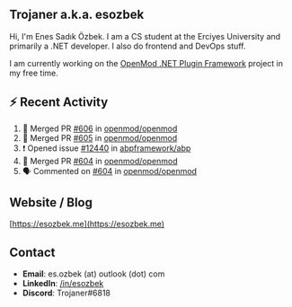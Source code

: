 ##  Trojaner a.k.a. esozbek
Hi, I'm Enes Sadık Özbek. I am a CS student at the Erciyes University and primarily a .NET developer. I also do frontend and DevOps stuff.

I am currently working on the [OpenMod .NET Plugin Framework](https://github.com/openmod/openmod) project in my free time. 

## :zap: Recent Activity

<!--START_SECTION:activity-->
1. 🎉 Merged PR [#606](https://github.com/openmod/openmod/pull/606) in [openmod/openmod](https://github.com/openmod/openmod)
2. 🎉 Merged PR [#605](https://github.com/openmod/openmod/pull/605) in [openmod/openmod](https://github.com/openmod/openmod)
3. ❗️ Opened issue [#12440](https://github.com/abpframework/abp/issues/12440) in [abpframework/abp](https://github.com/abpframework/abp)
4. 🎉 Merged PR [#604](https://github.com/openmod/openmod/pull/604) in [openmod/openmod](https://github.com/openmod/openmod)
5. 🗣 Commented on [#604](https://github.com/openmod/openmod/issues/604) in [openmod/openmod](https://github.com/openmod/openmod)
<!--END_SECTION:activity-->

## Website / Blog
[https://esozbek.me](https://esozbek.me)

## Contact
- **Email**: es.ozbek (at) outlook (dot) com
- **LinkedIn**: [/in/esozbek](https://linkedin.com/in/esozbek)
- **Discord**: Trojaner#6818
